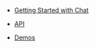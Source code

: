 - [Getting Started with Chat](/concepts/05%20UI%20Components/Chat/00%20Getting%20Started%20with%20Chat '/Documentation/Guide/UI_Components/Chat/Getting_Started_with_Chat/')

- [API](/api-reference/10%20UI%20Components/dxChat '/Documentation/ApiReference/UI_Components/dxChat/')

- [Demos](https://js.devexpress.com/Demos/WidgetsGallery/Demo/Chat/Overview/)